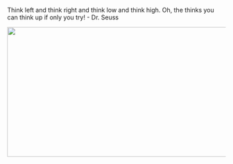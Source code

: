 <div>
  <div>
    <p>
     Think left and think right and think low and think high. Oh, the thinks you can think up if only you try! - Dr. Seuss
    </p>
  </div>
  <div align="center">
    <img
      src="https://media.giphy.com/media/dWesBcTLavkZuG35MI/giphy.gif"
      width="600"
      height="300"
    />
  </div>
  </div>

